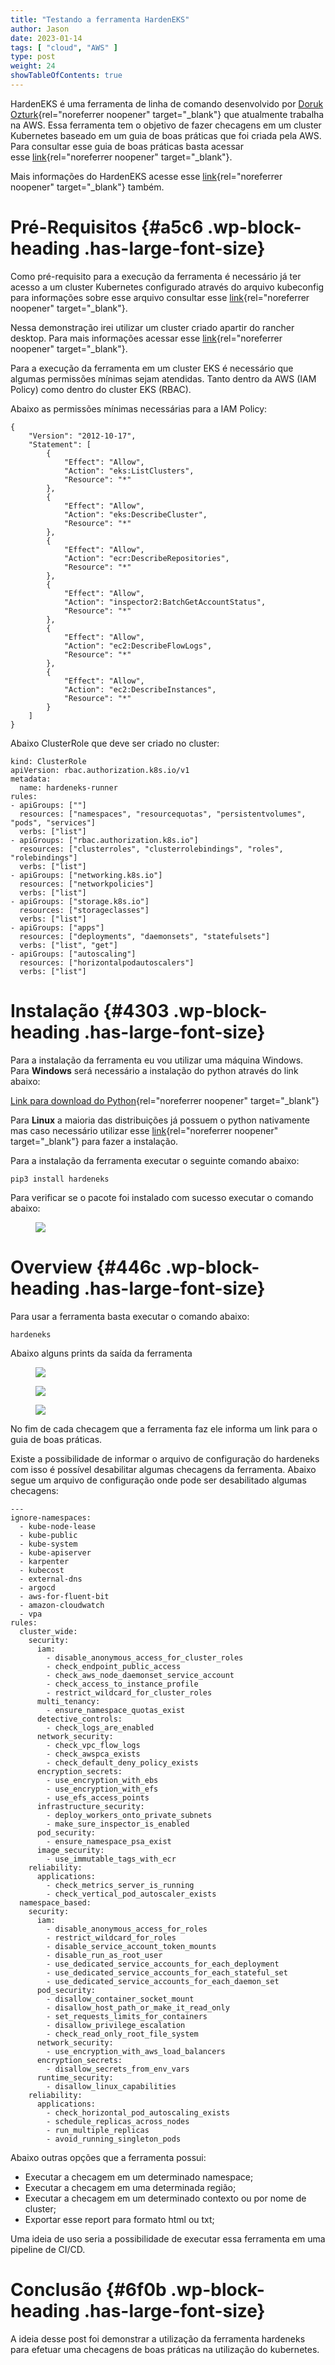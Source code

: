 ```yaml
---
title: "Testando a ferramenta HardenEKS"
author: Jason
date: 2023-01-14
tags: [ "cloud", "AWS" ]
type: post
weight: 24
showTableOfContents: true
---
```

HardenEKS é uma ferramenta de linha de comando desenvolvido por [Doruk
Ozturk](https://github.com/dorukozturk){rel="noreferrer noopener"
target="_blank"} que atualmente trabalha na AWS. Essa ferramenta tem o
objetivo de fazer checagens em um cluster Kubernetes baseado em um guia
de boas práticas que foi criada pela AWS. Para consultar esse guia de
boas práticas basta acessar
esse [link](https://aws.github.io/aws-eks-best-practices/){rel="noreferrer noopener"
target="_blank"}.

Mais informações do HardenEKS acesse
esse [link](https://github.com/aws-samples/hardeneks){rel="noreferrer noopener"
target="_blank"} também.

# Pré-Requisitos {#a5c6 .wp-block-heading .has-large-font-size}

Como pré-requisito para a execução da ferramenta é necessário já ter
acesso a um cluster Kubernetes configurado através do arquivo kubeconfig
para informações sobre esse arquivo consultar
esse [link](https://kubernetes.io/pt-br/docs/concepts/configuration/organize-cluster-access-kubeconfig/){rel="noreferrer noopener"
target="_blank"}.

Nessa demonstração irei utilizar um cluster criado apartir do rancher
desktop. Para mais informações acessar
esse [link](https://rancherdesktop.io/){rel="noreferrer noopener"
target="_blank"}.

Para a execução da ferramenta em um cluster EKS é necessário que algumas
permissões mínimas sejam atendidas. Tanto dentro da AWS (IAM Policy)
como dentro do cluster EKS (RBAC).

Abaixo as permissões mínimas necessárias para a IAM Policy:

``` wp-block-code
{
    "Version": "2012-10-17",
    "Statement": [
        {
            "Effect": "Allow",
            "Action": "eks:ListClusters",
            "Resource": "*"
        },
        {
            "Effect": "Allow",
            "Action": "eks:DescribeCluster",
            "Resource": "*"
        },
        {
            "Effect": "Allow",
            "Action": "ecr:DescribeRepositories",
            "Resource": "*"
        },
        {
            "Effect": "Allow",
            "Action": "inspector2:BatchGetAccountStatus",
            "Resource": "*"
        },
        {
            "Effect": "Allow",
            "Action": "ec2:DescribeFlowLogs",
            "Resource": "*"
        },
        {
            "Effect": "Allow",
            "Action": "ec2:DescribeInstances",
            "Resource": "*"
        }
    ]
}
```

Abaixo ClusterRole que deve ser criado no cluster:

``` wp-block-code
kind: ClusterRole
apiVersion: rbac.authorization.k8s.io/v1
metadata:
  name: hardeneks-runner
rules:
- apiGroups: [""]
  resources: ["namespaces", "resourcequotas", "persistentvolumes", "pods", "services"]
  verbs: ["list"]
- apiGroups: ["rbac.authorization.k8s.io"]
  resources: ["clusterroles", "clusterrolebindings", "roles", "rolebindings"]
  verbs: ["list"]
- apiGroups: ["networking.k8s.io"]
  resources: ["networkpolicies"]
  verbs: ["list"]
- apiGroups: ["storage.k8s.io"]
  resources: ["storageclasses"]
  verbs: ["list"]
- apiGroups: ["apps"]
  resources: ["deployments", "daemonsets", "statefulsets"]
  verbs: ["list", "get"]
- apiGroups: ["autoscaling"]
  resources: ["horizontalpodautoscalers"]
  verbs: ["list"]
```

# Instalação {#4303 .wp-block-heading .has-large-font-size}

Para a instalação da ferramenta eu vou utilizar uma máquina Windows.
Para **Windows** será necessário a instalação do python através do link
abaixo:

[Link para download do
Python](https://www.python.org/downloads/){rel="noreferrer noopener"
target="_blank"}

Para **Linux** a maioria das distribuições já possuem o python
nativamente mas caso necessário utilizar
esse [link](https://python.org.br/instalacao-linux/){rel="noreferrer noopener"
target="_blank"} para fazer a instalação.

Para a instalação da ferramenta executar o seguinte comando abaixo:

``` wp-block-code
pip3 install hardeneks
```

Para verificar se o pacote foi instalado com sucesso executar o comando
abaixo:

<figure class="wp-block-image aligncenter">
<img
src="https://jjasonhenrique.me/wp-content/uploads/2023/01/a0ad3-1ef2kue3y_dn8qrftuuv4zq.png" />
</figure>

# Overview {#446c .wp-block-heading .has-large-font-size}

Para usar a ferramenta basta executar o comando abaixo:

``` wp-block-code
hardeneks
```

Abaixo alguns prints da saída da ferramenta

<figure class="wp-block-image aligncenter">
<img
src="https://jjasonhenrique.me/wp-content/uploads/2023/01/c3eb2-1wdtz1robhvt167tpa8k3ig.png" />
</figure>

<figure class="wp-block-image aligncenter">
<img
src="https://jjasonhenrique.me/wp-content/uploads/2023/01/c5d2f-1hmfaox1yz94pzirf-k9via.png" />
</figure>

<figure class="wp-block-image aligncenter">
<img
src="https://jjasonhenrique.me/wp-content/uploads/2023/01/1e3d0-1-fsnf03ciljuki_obhw0-a.png" />
</figure>

No fim de cada checagem que a ferramenta faz ele informa um link para o
guia de boas práticas.

Existe a possibilidade de informar o arquivo de configuração do
hardeneks com isso é possível desabilitar algumas checagens da
ferramenta. Abaixo segue um arquivo de configuração onde pode ser
desabilitado algumas checagens:

``` wp-block-code
---
ignore-namespaces:
  - kube-node-lease
  - kube-public
  - kube-system
  - kube-apiserver
  - karpenter
  - kubecost
  - external-dns
  - argocd
  - aws-for-fluent-bit
  - amazon-cloudwatch
  - vpa
rules: 
  cluster_wide:
    security:
      iam:
        - disable_anonymous_access_for_cluster_roles
        - check_endpoint_public_access
        - check_aws_node_daemonset_service_account
        - check_access_to_instance_profile
        - restrict_wildcard_for_cluster_roles
      multi_tenancy:
        - ensure_namespace_quotas_exist
      detective_controls:
        - check_logs_are_enabled
      network_security:
        - check_vpc_flow_logs
        - check_awspca_exists
        - check_default_deny_policy_exists
      encryption_secrets:
        - use_encryption_with_ebs
        - use_encryption_with_efs
        - use_efs_access_points
      infrastructure_security:
        - deploy_workers_onto_private_subnets
        - make_sure_inspector_is_enabled
      pod_security:
        - ensure_namespace_psa_exist
      image_security:
        - use_immutable_tags_with_ecr
    reliability:
      applications:
        - check_metrics_server_is_running
        - check_vertical_pod_autoscaler_exists
  namespace_based:
    security: 
      iam:
        - disable_anonymous_access_for_roles
        - restrict_wildcard_for_roles
        - disable_service_account_token_mounts
        - disable_run_as_root_user
        - use_dedicated_service_accounts_for_each_deployment
        - use_dedicated_service_accounts_for_each_stateful_set
        - use_dedicated_service_accounts_for_each_daemon_set
      pod_security:
        - disallow_container_socket_mount
        - disallow_host_path_or_make_it_read_only
        - set_requests_limits_for_containers
        - disallow_privilege_escalation
        - check_read_only_root_file_system
      network_security:
        - use_encryption_with_aws_load_balancers
      encryption_secrets:
        - disallow_secrets_from_env_vars    
      runtime_security:
        - disallow_linux_capabilities
    reliability:
      applications:
        - check_horizontal_pod_autoscaling_exists
        - schedule_replicas_across_nodes
        - run_multiple_replicas
        - avoid_running_singleton_pods
```

Abaixo outras opções que a ferramenta possui:

-   Executar a checagem em um determinado namespace;
-   Executar a checagem em uma determinada região;
-   Executar a checagem em um determinado contexto ou por nome de
    cluster;
-   Exportar esse report para formato html ou txt;

Uma ideia de uso seria a possibilidade de executar essa ferramenta em
uma pipeline de CI/CD.

# Conclusão {#6f0b .wp-block-heading .has-large-font-size}

A ideia desse post foi demonstrar a utilização da ferramenta hardeneks
para efetuar uma checagens de boas práticas na utilização do kubernetes.

